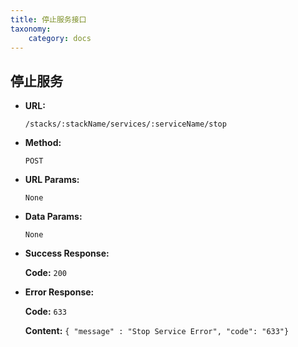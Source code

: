 ```yaml
---
title: 停止服务接口
taxonomy:
    category: docs
---
```


## 停止服务
 
* **URL:**

    `/stacks/:stackName/services/:serviceName/stop`

* **Method:**

    `POST`

* **URL Params:**

    `None`

* **Data Params:**

    `None`

* **Success Response:**

	**Code:** `200`

* **Error Response:**

	**Code:** `633`
  	
  	**Content:** `{ "message" : "Stop Service Error", "code": "633"}`